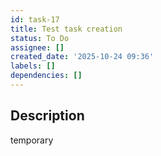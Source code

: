 ```yaml
---
id: task-17
title: Test task creation
status: To Do
assignee: []
created_date: '2025-10-24 09:36'
labels: []
dependencies: []
---
```


## Description

<!-- SECTION:DESCRIPTION:BEGIN -->
temporary
<!-- SECTION:DESCRIPTION:END -->

